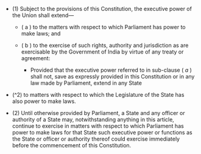 - (1) Subject to the provisions of this Constitution, the executive power of the Union shall extend—

	- ( a ) to the matters with respect to which Parliament has power to make laws; and

	- ( b ) to the exercise of such rights, authority and jurisdiction as are exercisable by the Government of India by virtue of any treaty or agreement:

		- Provided that the executive power referred to in sub-clause ( _a_ ) shall not, save as expressly provided in this Constitution or in any law made by Parliament, extend in any State

- (^2) to matters with respect to which the Legislature of the State has also power to make laws. 
- (2) Until otherwise provided by Parliament, a State and any officer or authority of a State may, notwithstanding anything in this article, continue to exercise in matters with respect to which Parliament has power to make laws for that State such executive power or functions as the State or officer or authority thereof could exercise immediately before the commencement of this Constitution.
